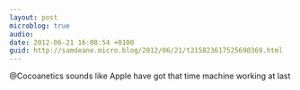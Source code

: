 ```yaml
---
layout: post
microblog: true
audio: 
date: 2012-06-21 16:08:54 +0100
guid: http://samdeane.micro.blog/2012/06/21/t215823617525690369.html
---
```

@Cocoanetics sounds like Apple have got that time machine working at last
